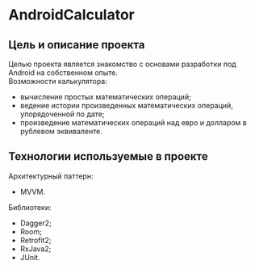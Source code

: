 # AndroidCalculator
## Цель и описание проекта

Целью проекта является знакомство с основами разработки под Android на собственном опыте.  
Возможности калькулятора:  
*  вычисление простых математических операций;
*  ведение истории произведенных математических операций, упорядоченной по дате;
*  произведение математических операций над евро и долларом в рублевом эквиваленте.

## Технологии используемые в проекте

Архитектурный паттерн:
*  MVVM.

Библиотеки:
*  Dagger2;
*  Room;
*  Retrofit2;
*  RxJava2;
*  JUnit.
